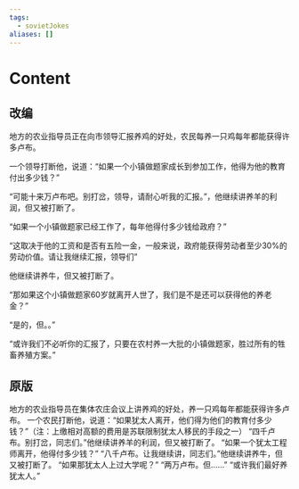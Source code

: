 ```yaml
---
tags:
  - sovietJokes
aliases: []
---
```



# Content
## 改编

地方的农业指导员正在向市领导汇报养鸡的好处，农民每养一只鸡每年都能获得许多卢布。

一个领导打断他，说道：“如果一个小镇做题家成长到参加工作，他得为他的教育付出多少钱？”

“可能十来万卢布吧。别打岔，领导，请耐心听我的汇报。”，他继续讲养羊的利润，但又被打断了。

“如果一个小镇做题家已经工作了，每年他得付多少钱给政府？”

“这取决于他的工资和是否有五险一金，一般来说，政府能获得劳动者至少30%的劳动价值。请让我继续汇报，领导们”

他继续讲养牛，但又被打断了。

“那如果这个小镇做题家60岁就离开人世了，我们是不是还可以获得他的养老金？”

“是的，但。。”

“或许我们不必听你的汇报了，只要在农村养一大批的小镇做题家，胜过所有的牲畜养殖方案。”


## 原版

地方的农业指导员在集体农庄会议上讲养鸡的好处，养一只鸡每年都能获得许多卢布。
一个农民打断他，说道：“如果犹太人离开，他们得为他们的教育付多少钱？”（注：上缴相对高额的费用是苏联限制犹太人移民的手段之一）
“四千卢布。别打岔，同志们。”他继续讲养羊的利润，但又被打断了。
“如果一个犹太工程师离开，他得付多少钱？”
“八千卢布。让我继续讲，同志们。”他继续讲养牛，但又被打断了。
“如果那犹太人上过大学呢？”
“两万卢布。但……”
“或许我们最好养犹太人。”